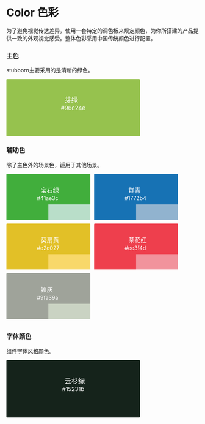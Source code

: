 # Color 色彩
为了避免视觉传达差异，使用一套特定的调色板来规定颜色，为你所搭建的产品提供一致的外观视觉感受。整体色彩采用中国传统颜色进行配置。

### 主色
stubborn主要采用的是清新的绿色。

<div class="box" style="background-color: #96c24e;">
  <div class="title">芽绿</div>
  <div class="content">#96c24e</div>
</div>

### 辅助色
除了主色外的场景色，适用于其他场景。
<div class="item">
  <div class="box1" style="background-color: #41ae3c;">
    <div class="title1">宝石绿</div>
    <div class="content1">#41ae3c</div>
    <div class="subBox">
      <div class="subBox1" style="background-color: #41ae3c;"></div>
      <div class="subBox2" style="background-color: #b9dec9;"></div>
    </div>
  </div>

  <div class="box1" style="background-color: #1772b4;">
    <div class="title1">群青</div>
    <div class="content1">#1772b4</div>
    <div class="subBox">
      <div class="subBox1" style="background-color: #1772b4;"></div>
      <div class="subBox2" style="background-color:  #91b3cf;"></div>
    </div>
  </div>
  <div class="box1" style="background-color: #e2c027;">
    <div class="title1">葵扇黄</div>
    <div class="content1">#e2c027</div>
    <div class="subBox">
      <div class="subBox1" style="background-color: #e2c027;"></div>
      <div class="subBox2" style="background-color:  #f8d86a;"></div>
    </div>
  </div>
  <div class="box1" style="background-color: #ee3f4d;">
    <div class="title1">茶花红</div>
    <div class="content1">#ee3f4d</div>
    <div class="subBox">
      <div class="subBox1" style="background-color: #ee3f4d;"></div>
      <div class="subBox2" style="background-color:  #f1939c;"></div>
    </div>
  </div>
  <div class="box1" style="background-color: #9fa39a;">
    <div class="title1">镍灰</div>
    <div class="content1">#9fa39a</div>
    <div class="subBox">
      <div class="subBox1" style="background-color: #9fa39a;"></div>
      <div class="subBox2" style="background-color:  #cad3c3;"></div>
    </div>
  </div>
</div>

### 字体颜色
组件字体风格颜色。
<div class="box" style="background-color: #15231b;">
  <div class="title">云杉绿</div>
  <div class="content">#15231b</div>
</div>


<style>
.box {
  width: 350px;
  height: 150px;
  border-radius: 2px;
  position: relative;
}
.title {
  position: absolute;
  color: #fff;
  left: 152px;
  top: 40px;
  font-size: 18px;
}
.content {
  color: #fff;
  position: absolute;
  font-size: 15px;
  left: 50%;
  top: 50%;
  transform: translateX(-50%) translateY(-50%);
}
.box1 {
  width: 220px;
  height: 120px;
  border-radius: 2px;
  position: relative;
  margin-right: 10px;
  margin-bottom: 10px;
}
.title1 {
  position: absolute;
  color: #fff;
  left: 90px;
  top: 30px;
  font-size: 16px;
}
.item {
  display:flex;
  flex-wrap: wrap;
}
.content1 {
  color: #fff;
  position: absolute;
  font-size: 14px; 
  left: 80px;
  top: 55px;
}
.subBox1 {
  width: 50%;
  height: 40px;
  position: absolute;
  bottom: 0;
  left: 0;
}
.subBox2 {
  width: 50%;
  height: 40px;
  position: absolute;
  bottom: 0;
  right: 0;
}
</style>